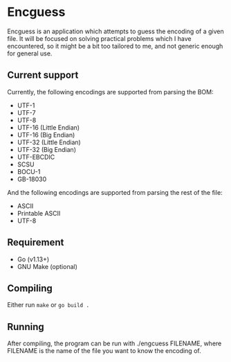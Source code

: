 # Encguess

Encguess is an application which attempts to guess the encoding of a given file.
It will be focused on solving practical problems which I have encountered, so it
might be a bit too tailored to me, and not generic enough for general use.

## Current support

Currently, the following encodings are supported from parsing the BOM:
* UTF-1
* UTF-7
* UTF-8
* UTF-16 (Little Endian)
* UTF-16 (Big Endian)
* UTF-32 (Little Endian)
* UTF-32 (Big Endian)
* UTF-EBCDIC
* SCSU
* BOCU-1
* GB-18030

And the following encodings are supported from parsing the rest of the file:
* ASCII
* Printable ASCII
* UTF-8

## Requirement
* Go (v1.13+)
* GNU Make (optional)

## Compiling
Either run `make` or `go build .`

## Running

After compiling, the program can be run with ./engcuess FILENAME, where FILENAME
is the name of the file you want to know the encoding of.
